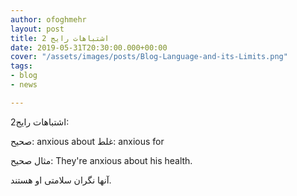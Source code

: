 ```yaml
---
author: ofoghmehr
layout: post
title: اشتباهات رایج 2
date: 2019-05-31T20:30:00.000+00:00
cover: "/assets/images/posts/Blog-Language-and-its-Limits.png"
tags:
- blog
- news

---
```

اشتباهات رایج2: 

صحیح: anxious about          غلط: anxious for

مثال صحیح: They're anxious about his health.

آنها نگران سلامتی او هستند.